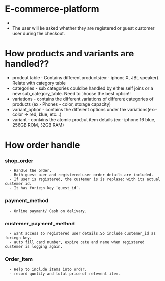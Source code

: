 # E-commerce-platform

-
- The user will be asked whether they are registered or guest customer user during the checkout.

# How products and variants are handled??
- prodcut table
      - Contains different products(ex:- iphone X, JBL speaker). Relate with category table
- categories
      - sub categories could be handled by either self joins or a new sub_category_table. Need to choose the best option!!
- variations
      - contains the different variations of different categories of products
          (ex:- Phones - color, storage capacity)
- variant_option
      - contains the different options under the variations(ex:- color -> red, blue, etc...)
- variant
      - contains the atomic prodcut item details (ex:- iphone 16 blue, 256GB ROM, 32GB RAM)

# How order handle
### shop_order
      - Handle the order.
      - Both guest user and registered user order details are included.
      - If user is registered, the custemer is is replased with its actual custemer id.
      - It has foriegn key `guest_id`.
### payment_method
      - Online payment/ Cash on delivary.
### custemer_payment_method
      - want access to registered user details.So include custemer_id as foriegn key.
      - auto fill card number, expire date and name when registered custemer is logging again.
### Order_item
      - Help to include items into order.
      - record quntity and total price of relevent item.
      
